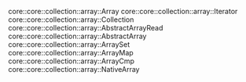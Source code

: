 core::core::collection::array::Array
core::core::collection::array::Iterator
core::core::collection::array::Collection
core::core::collection::array::AbstractArrayRead
core::core::collection::array::AbstractArray
core::core::collection::array::ArraySet
core::core::collection::array::ArrayMap
core::core::collection::array::ArrayCmp
core::core::collection::array::NativeArray